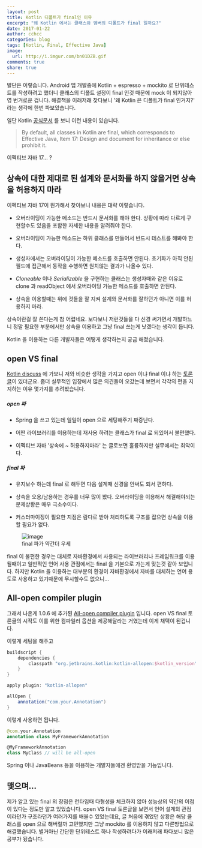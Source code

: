 ```yaml
---
layout: post
title: Kotlin 디폴트가 final인 이유
excerpt: "왜 Kotlin 에서는 클래스와 멤버의 디폴트가 final 일까요?"
date: 2017-01-22
author: cchcc
categories: blog
tags: [Kotlin, Final, Effective Java]
image:
  url: http://i.imgur.com/bn01DZB.gif
comments: true
share: true
---
```


발단은 이렇습니다. Android 앱 개발중에 Kotlin + espresso + mockito 로 단위테스트를 작성하려고
했더니 클래스의 디폴트 설정이 final 인것 때문에 mock 이 되지않아 영 번거로운 겁니다. 해결책을 이래저래
찾다보니 '왜 Kotlin 은 디폴트가 final 인거지?' 라는 생각에 한번 파보았습니다.

일단 Kotlin [공식문서](https://kotlinlang.org/docs/reference/classes.html#inheritance)
를 보니 이런 내용이 있습니다.

> By default, all classes in Kotlin are final, which corresponds to Effective Java,
Item 17: Design and document for inheritance or else prohibit it.

이펙티브 자바 17... ?

## 상속에 대한 제대로 된 설계와 문서화를 하지 않을거면 상속을 허용하지 마라

이펙티브 자바 17이 뭔가해서 찾아보니 내용은 대략 이렇습니다.

- 오버라이딩이 가능한 메소드는 반드시 문서화를 해야 한다. 상황에 따라 다르게 구현할수도 있음을 포함한
자세한 내용을 알려줘야 한다.

- 오버라이딩이 가능한 메소드는 하위 클래스를 만들어서 반드시 테스트를 해봐야 한다.

- 생성자에서는 오버라이딩이 가능한 메소드를 호출하면 안된다. 초기화가 아직 안된 필드에 접근해서 동작을 수행하면
원치않는 결과가 나올수 있다.

- *Cloneable* 이나 *Serializable* 을 구현하는 클래스는 생성자때와 같은 이유로 clone 과 readObject
에서 오버라이딩 가능한 메소드를 호출하면 안된다.

- 상속을 이용할때는 위에 것들을 잘 지켜 설계와 문서화를 잘하던가 아니면 이를 허용하지 마라.

상속이란걸 잘 쓴다는게 참 어렵네요. 보다보니 저런것들을 다 신경 써가면서 개발하느니 정말 필요한 부분에서만
상속을 이용하고 그냥 final 쓰는게 낫겠다는 생각이 듭니다.

Kotlin 을 이용하는 다른 개발자들은 어떻게 생각하는지 궁금 해졌습니다.

## open VS final

[Kotlin discuss](https://discuss.kotlinlang.org/) 에 가보니 저와 비슷한 생각을 가지고
open 이냐 final 이냐 하는 [토론글](https://discuss.kotlinlang.org/t/classes-final-by-default/166/2)이 있더군요.
좀더 실무적인 입장에서 많은 의견들이 오갔는데 보면서 각각의 편을 지지하는 이유 몇가지를 추려봤습니다.

##### open 파

- Spring 을 쓰고 있는데 일일이 open 으로 세팅해주기 짜증난다.

- 어떤 라이브러리를 이용하는데 재사용 하려는 클래스가 final 로 되있어서 불편했다.

- 이펙티브 자바 '상속에 ~ 허용하지마라' 는 글로보면 훌륭하지만 실무에서는 최악이다.


##### final 파

- 유지보수 하는데 final 로 해두면 다음 설계때 신경을 안써도 되서 편하다.

- 상속을 오용/남용하는 경우를 너무 많이 봤다. 오버라이딩을 이용해서 해결해야되는 문제상황은 매우 극소수이다.

- 커스터마이징이 필요한 지점은 람다로 받아 처리하도록 구조를 잡으면 상속을 이용할 필요가 없다.

<figure>
	<img src="http://i.imgur.com/OtSxwJa.png" alt="image">
	<figcaption>final 파가 약간더 우세</figcaption>
</figure>

final 이 불편한 경우는 대체로 자바환경에서 사용되는 라이브러리나 프레임워크를 이용 될때이고 일반적인 언어
사용 관점에서는 final 을 기본으로 가는게 맞는것 같아 보입니다. 하지만 Kotlin 을 이용하는 대부분의
환경이 자바환경에서 자바를 대체하는 언어 용도로 사용하고 있기때문에 무시할수도 없으니...


## All-open compiler plugin

그래서 나온게 1.0.6 에 추가된 [All-open compiler plugin](https://blog.jetbrains.com/kotlin/2016/12/kotlin-1-0-6-is-here/)
입니다. open VS final 토론글의 시작도 이를 위한 컴파일러 옵션을 제공해달라는 거였는데 이게 채택이 된겁니다.

이렇게 세팅을 해주고

```groovy
buildscript {
    dependencies {
        classpath "org.jetbrains.kotlin:kotlin-allopen:$kotlin_version"
    }
}

apply plugin: "kotlin-allopen"

allOpen {
    annotation("com.your.Annotation")
}
```

이렇게 사용하면 됩니다.

```kotlin
@com.your.Annotation
annotation class MyFrameworkAnnotation

@MyFrameworkAnnotation
class MyClass // will be all-open
```

Spring 이나 JavaBeans 등을 이용하는 개발자들에겐 환영받을 기능입니다.

## 맺으며...

제가 알고 있는 final 의 장점은 런타임때 다형성을 체크하지 않아 성능상의 약간의 이점이 있다는 정도만 알고
있었습니다. open VS final 토론글을 보면서 언어 설계의 관점이라던가 구조라던가 여러가지를 배울수 있었는데요,
글 처음에 겪었던 상황은 해당 클래스를 open 으로 해버릴까 고민했지만 그냥 mockito 를 이용하지 않고 다른방법으로 해결했습니다.
별거아닌 간단한 단위테스트 하나 작성하려다가 이래저래 파다보니 많은 공부가 됬습니다.
